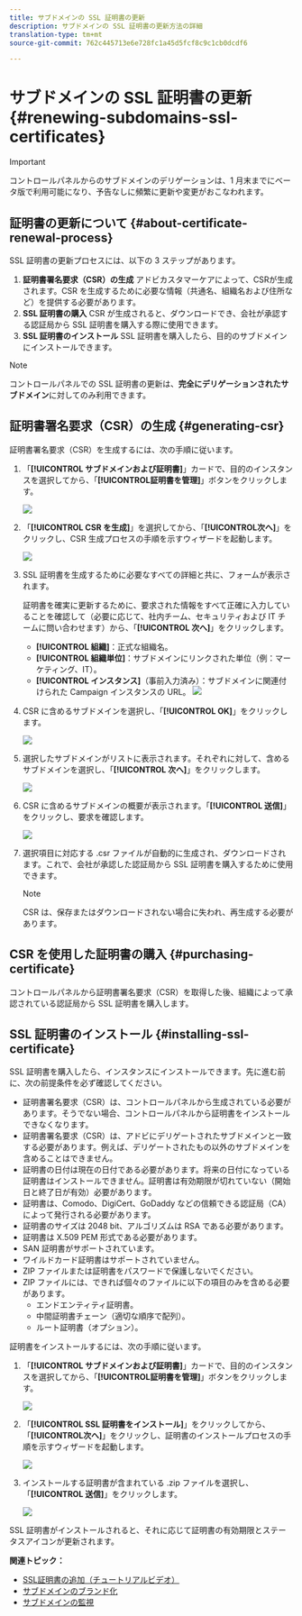 ```yaml
---
title: サブドメインの SSL 証明書の更新
description: サブドメインの SSL 証明書の更新方法の詳細
translation-type: tm+mt
source-git-commit: 762c445713e6e728fc1a45d5fcf8c9c1cb0dcdf6

---
```



# サブドメインの SSL 証明書の更新 {#renewing-subdomains-ssl-certificates}

>[!IMPORTANT]
>
>コントロールパネルからのサブドメインのデリゲーションは、1 月末までにベータ版で利用可能になり、予告なしに頻繁に更新や変更がおこなわれます。

## 証明書の更新について {#about-certificate-renewal-process}

SSL 証明書の更新プロセスには、以下の 3 ステップがあります。

1. **証明書署名要求（CSR）の生成**
アドビカスタマーケアによって、CSRが生成されます。CSR を生成するために必要な情報（共通名、組織名および住所など）を提供する必要があります。
1. **SSL 証明書の購入**
CSR が生成されると、ダウンロードでき、会社が承認する認証局から SSL 証明書を購入する際に使用できます。
1. **SSL 証明書のインストール**
SSL 証明書を購入したら、目的のサブドメインにインストールできます。

>[!NOTE]
>
>コントロールパネルでの SSL 証明書の更新は、**完全にデリゲーションされたサブドメイン**&#x200B;に対してのみ利用できます。

## 証明書署名要求（CSR）の生成 {#generating-csr}

証明書署名要求（CSR）を生成するには、次の手順に従います。

1. 「**[!UICONTROL サブドメインおよび証明書]**」カードで、目的のインスタンスを選択してから、「**[!UICONTROL &#x200B;証明書を管理]**」ボタンをクリックします。

   ![](assets/renewal1.png)

1. 「**[!UICONTROL CSR を生成]**」を選択してから、「**[!UICONTROL &#x200B;次へ]**」をクリックし、CSR 生成プロセスの手順を示すウィザードを起動します。

   ![](assets/renewal2.png)

1. SSL 証明書を生成するために必要なすべての詳細と共に、フォームが表示されます。

   証明書を確実に更新するために、要求された情報をすべて正確に入力していることを確認して（必要に応じて、社内チーム、セキュリティおよび IT チームに問い合わせます）から、「**[!UICONTROL 次へ]**」をクリックします。

   * **[!UICONTROL 組織]**：正式な組織名。
   * **[!UICONTROL 組織単位]**：サブドメインにリンクされた単位（例：マーケティング、IT）。
   * **[!UICONTROL インスタンス]**（事前入力済み）：サブドメインに関連付けられた Campaign インスタンスの URL。
   ![](assets/renewal3.png)

1. CSR に含めるサブドメインを選択し、「**[!UICONTROL OK]**」をクリックします。

   ![](assets/renewal4.png)

1. 選択したサブドメインがリストに表示されます。それぞれに対して、含めるサブドメインを選択し、「**[!UICONTROL 次へ]**」をクリックします。

   ![](assets/renewal5.png)

1. CSR に含めるサブドメインの概要が表示されます。「**[!UICONTROL 送信]**」をクリックし、要求を確認します。

   ![](assets/renewal6.png)

1. 選択項目に対応する .csr ファイルが自動的に生成され、ダウンロードされます。これで、会社が承認した認証局から SSL 証明書を購入するために使用できます。

   >[!NOTE]
   >
   >CSR は、保存またはダウンロードされない場合に失われ、再生成する必要があります。

## CSR を使用した証明書の購入 {#purchasing-certificate}

コントロールパネルから証明書署名要求（CSR）を取得した後、組織によって承認されている認証局から SSL 証明書を購入します。

## SSL 証明書のインストール {#installing-ssl-certificate}

SSL 証明書を購入したら、インスタンスにインストールできます。先に進む前に、次の前提条件を必ず確認してください。

* 証明書署名要求（CSR）は、コントロールパネルから生成されている必要があります。そうでない場合、コントロールパネルから証明書をインストールできなくなります。
* 証明書署名要求（CSR）は、アドビにデリゲートされたサブドメインと一致する必要があります。例えば、デリゲートされたもの以外のサブドメインを含めることはできません。
* 証明書の日付は現在の日付である必要があります。将来の日付になっている証明書はインストールできません。証明書は有効期限が切れていない（開始日と終了日が有効）必要があります。
* 証明書は、Comodo、DigiCert、GoDaddy などの信頼できる認証局（CA）によって発行される必要があります。
* 証明書のサイズは 2048 bit、アルゴリズムは RSA である必要があります。
* 証明書は X.509 PEM 形式である必要があります。
* SAN 証明書がサポートされています。
* ワイルドカード証明書はサポートされていません。
* ZIP ファイルまたは証明書をパスワードで保護しないでください。
* ZIP ファイルには、できれば個々のファイルに以下の項目のみを含める必要があります。
   * エンドエンティティ証明書。
   * 中間証明書チェーン（適切な順序で配列）。
   * ルート証明書（オプション）。

証明書をインストールするには、次の手順に従います。

1. 「**[!UICONTROL サブドメインおよび証明書]**」カードで、目的のインスタンスを選択してから、「**[!UICONTROL &#x200B;証明書を管理]**」ボタンをクリックします。

   ![](assets/renewal1.png)

1. 「**[!UICONTROL SSL 証明書をインストール]**」をクリックしてから、「**[!UICONTROL &#x200B;次へ]**」をクリックし、証明書のインストールプロセスの手順を示すウィザードを起動します。

   ![](assets/install1.png)

1. インストールする証明書が含まれている .zip ファイルを選択し、「**[!UICONTROL 送信]**」をクリックします。

   ![](assets/install2.png)

SSL 証明書がインストールされると、それに応じて証明書の有効期限とステータスアイコンが更新されます。

**関連トピック：**

* [SSL証明書の追加（チュートリアルビデオ）](https://docs.adobe.com/content/help/en/campaign-learn/campaign-standard-tutorials/administrating/control-panel/adding-ssl-certificates.html)
* [サブドメインのブランド化](../../subdomains-certificates/using/subdomains-branding.md)
* [サブドメインの監視](../../subdomains-certificates/using/monitoring-subdomains.md)